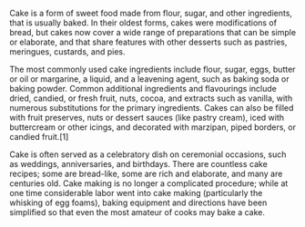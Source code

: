 Cake is a form of sweet food made from flour, sugar, and other ingredients, that is usually baked. In their oldest forms, cakes were modifications of bread, but cakes now cover a wide range of preparations that can be simple or elaborate, and that share features with other desserts such as pastries, meringues, custards, and pies.

The most commonly used cake ingredients include flour, sugar, eggs, butter or oil or margarine, a liquid, and a leavening agent, such as baking soda or baking powder. Common additional ingredients and flavourings include dried, candied, or fresh fruit, nuts, cocoa, and extracts such as vanilla, with numerous substitutions for the primary ingredients. Cakes can also be filled with fruit preserves, nuts or dessert sauces (like pastry cream), iced with buttercream or other icings, and decorated with marzipan, piped borders, or candied fruit.[1]

Cake is often served as a celebratory dish on ceremonial occasions, such as weddings, anniversaries, and birthdays. There are countless cake recipes; some are bread-like, some are rich and elaborate, and many are centuries old. Cake making is no longer a complicated procedure; while at one time considerable labor went into cake making (particularly the whisking of egg foams), baking equipment and directions have been simplified so that even the most amateur of cooks may bake a cake.